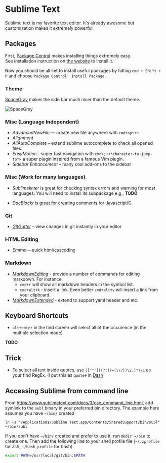 # Sublime Text

Sublime text is my favorite text editor.  It's already awesome but customization makes it extremely powerful. 

## Packages

First, [Package Control](https://packagecontrol.io/) makes installing things extremely easy.  
See installation instruction on [the website](https://packagecontrol.io/) to install it. 

Now you should be all set to install useful packages by hitting `cmd + Shift + P`
and choose `Package Control: Install Package`.

### Theme

[SpaceGray](http://kkga.github.io/spacegray/) makes the side bar much nicer than the default theme. 

![SpaceGray](http://kkga.github.io/spacegray/assets/spacegray.png)

### Misc (Language Independent)

- *AdvancedNewFile* — create new file anywhere with `cmd+opt+n`
- *Alignment*
- *AllAutoComplete* – extend sublime autocomplete to check all opened files.
- *EasyMotion* - super fast navigation with `cmd+;+<*character-to-jump-to*>` a super plugin inspired from a famous Vim plugin.
- *Sidebar Enhancement* – many cool add-ons to the sidebar

### Misc (Work for many languages)

- *Sublimelinter* is great for checking syntax errors and warning for most languages.
You will need to install its subpackage e.g.,  **TODO**

- *DocBlockr* is great for creating comments for Javascript/C.

### Git 
- *[GitGutter](http://www.jisaacks.com/gitgutter)* – view changes in git instantly in your editor

### HTML Editing

- *Emmet* — quick html/csscoding

### Markdown
- *[MarkdownEditing](https://packagecontrol.io/packages/MarkdownEditing)* - provide a number of commands for editing markdown.  For instance:
  - `cmd+r` will show all markdown headers in the symbol list.
  - `cmd+alt+k` - insert a link.  Even better `cmd+alt+v` will insert a link from your clipboard. 
- *[MarkdownExtended](https://packagecontrol.io/packages/Markdown%20Extended)* - extend to support yaml header and etc. 

## Keyboard Shortcuts

- `alt+enter` in the find screen will select all of the occurence (in the multiple selection mode)

**TODO**

## Trick

- To select all text inside quotes, use `([""'])(?:(?=(\\?))\2.)*?\1` as your find RegEx.  (I put this as `quote#` in [Dash](Dash.md)

## Accessing Sublime from command line

From https://www.sublimetext.com/docs/3/osx_command_line.html, add symlink to the `subl` binary in your preferred bin directory.  The example here assumes you have `~/bin/` created. 

```
ln -s "/Applications/Sublime Text.app/Contents/SharedSupport/bin/subl" ~/bin/subl
```

If you don't have `~/bin/` created and prefer to use it, run `mkdir ~/bin` to create one.
Then add the following line to your shell profile file (`~/.zprofile` for zsh, `~/bash_profile` for bash).

```zsh
export PATH=/usr/local/git/bin:$PATH
```

